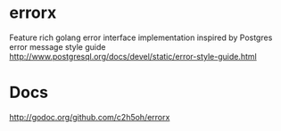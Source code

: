 # errorx
Feature rich golang error interface implementation inspired by Postgres error message style guide http://www.postgresql.org/docs/devel/static/error-style-guide.html


# Docs
http://godoc.org/github.com/c2h5oh/errorx
